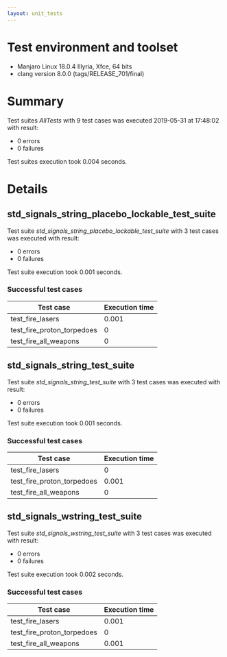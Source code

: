 ```yaml
---
layout: unit_tests
---
```


# Test environment and toolset 

* Manjaro Linux 18.0.4 Illyria, Xfce, 64 bits
* clang version 8.0.0 (tags/RELEASE_701/final)

# Summary

Test suites *AllTests* with 9 test cases was executed 2019-05-31 at 17:48:02 with result:

* 0 errors
* 0 failures

Test suites execution took 0.004 seconds.

# Details

## std_signals_string_placebo_lockable_test_suite

Test suite *std_signals_string_placebo_lockable_test_suite* with 3 test cases was executed with result:

* 0 errors
* 0 failures

Test suite execution took 0.001 seconds.

### Successful test cases

Test case|Execution time
-|-
test_fire_lasers | 0.001
test_fire_proton_torpedoes | 0
test_fire_all_weapons | 0

## std_signals_string_test_suite

Test suite *std_signals_string_test_suite* with 3 test cases was executed with result:

* 0 errors
* 0 failures

Test suite execution took 0.001 seconds.

### Successful test cases

Test case|Execution time
-|-
test_fire_lasers | 0
test_fire_proton_torpedoes | 0.001
test_fire_all_weapons | 0

## std_signals_wstring_test_suite

Test suite *std_signals_wstring_test_suite* with 3 test cases was executed with result:

* 0 errors
* 0 failures

Test suite execution took 0.002 seconds.

### Successful test cases

Test case|Execution time
-|-
test_fire_lasers | 0.001
test_fire_proton_torpedoes | 0
test_fire_all_weapons | 0.001
